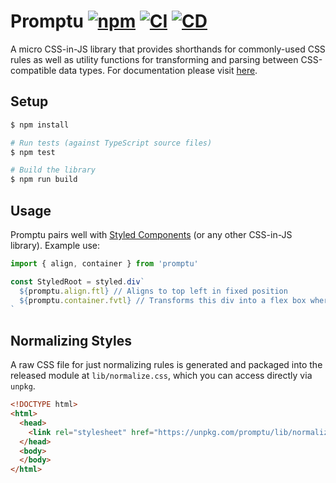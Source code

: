 # Promptu [![npm](https://img.shields.io/npm/v/promptu.svg)](https://www.npmjs.com/package/promptu) [![CI](https://github.com/andrewscwei/promptu/workflows/CI/badge.svg)](https://github.com/andrewscwei/promptu/actions?query=workflow%3ACI) [![CD](https://github.com/andrewscwei/promptu/workflows/CD/badge.svg)](https://github.com/andrewscwei/promptu/actions?query=workflow%3ACD)

A micro CSS-in-JS library that provides shorthands for commonly-used CSS rules as well as utility functions for transforming and parsing between CSS-compatible data types. For documentation please visit [here](https://andrewscwei.github.io/promptu/).

## Setup

```sh
$ npm install

# Run tests (against TypeScript source files)
$ npm test

# Build the library
$ npm run build
```

## Usage

Promptu pairs well with [Styled Components](https://styled-components.com/) (or any other CSS-in-JS library). Example use:

```ts
import { align, container } from 'promptu'

const StyledRoot = styled.div`
  ${promptu.align.ftl} // Aligns to top left in fixed position
  ${promptu.container.fvtl} // Transforms this div into a flex box where children are vertically top left aligned
`
```

## Normalizing Styles

A raw CSS file for just normalizing rules is generated and packaged into the released module at `lib/normalize.css`, which you can access directly via `unpkg`.

```html
<!DOCTYPE html>
<html>
  <head>
    <link rel="stylesheet" href="https://unpkg.com/promptu/lib/normalize.css">
  </head>
  <body>
  </body>
</html>
```
